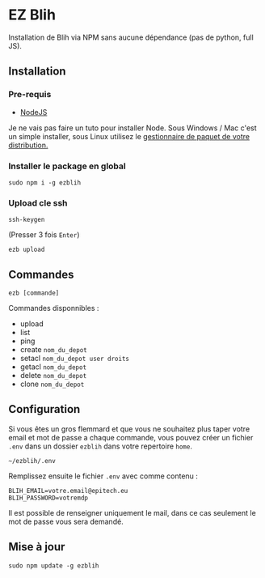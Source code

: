 # EZ Blih

Installation de Blih via NPM sans aucune dépendance (pas de python, full JS).	

## Installation

### Pre-requis
* [NodeJS](https://nodejs.org/en/download/)

Je ne vais pas faire un tuto pour installer Node. Sous Windows / Mac c'est un simple installer, sous Linux utilisez le [gestionnaire de paquet de votre distribution.](https://nodejs.org/en/download/package-manager/#debian-and-ubuntu-based-linux-distributions-enterprise-linux-fedora-and-snap-packages)

### Installer le package en global
	sudo npm i -g ezblih
	
### Upload cle ssh
	ssh-keygen
	
(Presser 3 fois ```Enter```)

	ezb upload
	
## Commandes
	ezb [commande]
	
Commandes disponnibles :
* upload
* list
* ping
* create ```nom_du_depot```
* setacl ```nom_du_depot user droits```
* getacl ```nom_du_depot```
* delete ```nom_du_depot```
* clone ```nom_du_depot```

## Configuration
Si vous êtes un gros flemmard et que vous ne souhaitez plus taper votre email et mot de passe a chaque commande, vous pouvez créer un fichier `.env` dans un dossier `ezblih` dans votre repertoire `home`.

`~/ezblih/.env`

Remplissez ensuite le fichier `.env` avec comme contenu :

    BLIH_EMAIL=votre.email@epitech.eu
    BLIH_PASSWORD=votremdp

Il est possible de renseigner uniquement le mail, dans ce cas seulement le mot de passe vous sera demandé.

## Mise à jour

    sudo npm update -g ezblih

